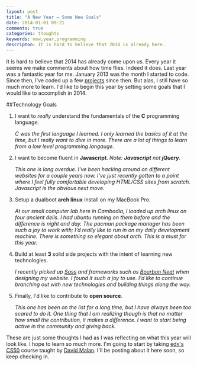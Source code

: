 ```yaml
---
layout: post
title: "A New Year — Some New Goals"
date: 2014-01-01 09:21
comments: true
categories: thoughts 
keywords: new,year,programming
descripton: It is hard to believe that 2014 is already here.
---
```

It is hard to believe that 2014 has already come upon us. Every year it seems we make comments about how time flies. Indeed it does. Last year was a fantastic year for me. January 2013 was the month I started to code. Since then, I've coded up a few [projects](www.caseydierking.com/portfolio) since then. But alas, I still have so much more to learn. I'd like to begin this year by setting some goals that I would like to accomplish in 2014. 

##Technology Goals
1. I want to _really_ understand the fundamentals of the **C** programming language.

	_C was the first language I learned. I only learned the basics of it at the time, but I really want to dive in more. There are a lot of things to learn from a low level programming langauge._
	
2. I want to become fluent in **Javascript**. _Note: **Javascript** not **jQuery**._

	_This one is long overdue. I've been hacking around on different websites for a couple years now. I've just recently gotten to a point where I feel fully comfortable developing HTML/CSS sites from scratch. Javascript is the obvious next move._
3. Setup a dualboot **arch linux** install on my MacBook Pro.

	_At our small computer lab here in Cambodia, I loaded up arch linux on four ancient dells. I had ubuntu running on them before and the difference is night and day. The pacman package manager has been such a joy to work with; I'd really like to run in on my daily development machine. There is something so *elegant* about arch. This is a must for this year._
4. Build at least **3** solid side projects with the intent of learning new technologies.

	_I recently picked up [Sass](www.sass-lang.com) and frameworks such as [Bourbon Neat](neat.bourbon.io) when designing my website. I found it such a joy to use. I'd like to continue branching out with new technologies and building things along the way._
5. Finally, I'd like to contribute to **open source**.

	_This one has been on the list for a long time, but I have always been too scared to do it. One thing that I am realizing though is that no matter how small the contribution, it makes a difference. I want to start being active in the community and giving back._

These are just some thoughts I had as I was reflecting on what this year will look like. I hope to learn so much more. I'm going to start by taking [edx's CS50](https://www.edx.org/course/harvardx/harvardx-cs50x-introduction-computer-1022_) course taught by [David Malan](http://cs.harvard.edu/malan/). I'll be posting about it here soon, so keep checking in.